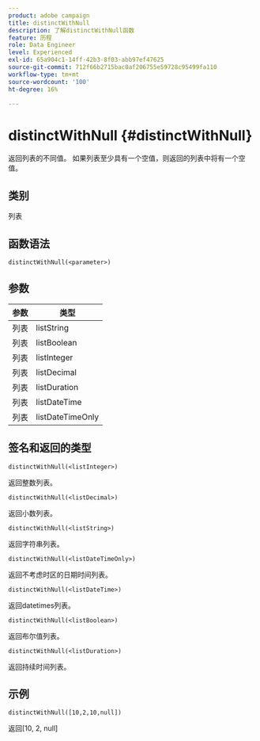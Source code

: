 ```yaml
---
product: adobe campaign
title: distinctWithNull
description: 了解distinctWithNull函数
feature: 历程
role: Data Engineer
level: Experienced
exl-id: 65a904c1-14ff-42b3-8f03-abb97ef47625
source-git-commit: 712f66b2715bac0af206755e59728c95499fa110
workflow-type: tm+mt
source-wordcount: '100'
ht-degree: 16%

---
```


# distinctWithNull {#distinctWithNull}

返回列表的不同值。 如果列表至少具有一个空值，则返回的列表中将有一个空值。

## 类别

列表

## 函数语法

`distinctWithNull(<parameter>)`

## 参数

| 参数 | 类型 |
|-----------|------------------|
| 列表 | listString |
| 列表 | listBoolean |
| 列表 | listInteger |
| 列表 | listDecimal |
| 列表 | listDuration |
| 列表 | listDateTime |
| 列表 | listDateTimeOnly |

## 签名和返回的类型

`distinctWithNull(<listInteger>)`

返回整数列表。

`distinctWithNull(<listDecimal>)`

返回小数列表。

`distinctWithNull(<listString>)`

返回字符串列表。

`distinctWithNull(<listDateTimeOnly>)`

返回不考虑时区的日期时间列表。

`distinctWithNull(<listDateTime>)`

返回datetimes列表。

`distinctWithNull(<listBoolean>)`

返回布尔值列表。

`distinctWithNull(<listDuration>)`

返回持续时间列表。

## 示例

`distinctWithNull([10,2,10,null])`

返回[10, 2, null]
